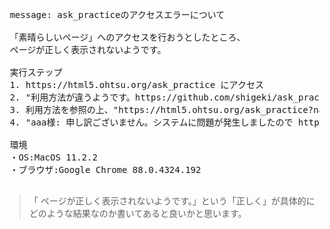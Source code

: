 <pre>
 message: ask_practiceのアクセスエラーについて

 「素晴らしいページ」へのアクセスを行おうとしたところ、
 ページが正しく表示されないようです。

 実行ステップ
 1. https://html5.ohtsu.org/ask_practice にアクセス
 2. "利用方法が違うようです。https://github.com/shigeki/ask_practice/tree/WIP/manual を参照の上、再度アクセスしてください。"と表示される.
 3. 利用方法を参照の上、"https://html5.ohtsu.org/ask_practice?name=aaa"にアクセス
 4. "aaa様: 申し訳ございません。システムに問題が発生しましたので https://github.com/shigeki/ask_practice/issues までお問い合わせください。github使いたくない、もしくはアカウントのない方は https://html5.ohtsu.org/question.html までお問い合わせください"と表示される。

 環境
 ・OS:MacOS 11.2.2
 ・ブラウザ:Google Chrome 88.0.4324.192

</pre>

> 「 ページが正しく表示されないようです。」という「正しく」が具体的にどのような結果なのか書いてあると良いかと思います。
